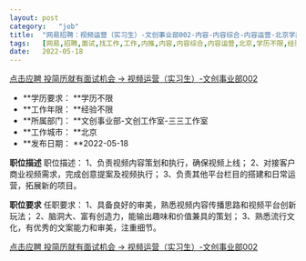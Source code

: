 ```yaml
---
layout:	post
category:	"job"
title:	"网易招聘：视频运营（实习生）-文创事业部002-内容-内容综合-内容运营-北京学历不限经验不限"
tags:	[网易,招聘,面试,找工作,工作,内推,内容,内容综合,内容运营,北京,学历不限,经验不限]
date:	2022-05-18
---
```


[点击应聘 投简历就有面试机会 -> 视频运营（实习生）-文创事业部002](http://mobile.bole.netease.com/bole/boleDetail?id=36286&employeeId=346f03c3cda5f04c&key=all)



- **学历要求： **学历不限
- **工作年限： **经验不限
- **所属部门： **文创事业部-文创工作室-三三工作室
- **工作城市： **北京
- **发布日期： **2022-05-18



**职位描述**
职位描述：
1、负责视频内容策划和执行，确保视频上线；
2、对接客户商业视频需求，完成创意提案及视频执行；
3、负责其他平台栏目的搭建和日常运营，拓展新的项目。



**职位要求**
任职要求：
1、具备良好的审美，熟悉视频内容传播思路和视频平台创新玩法；
2、脑洞大、富有创造力，能输出趣味和价值兼具的策划；
3、熟悉流行文化，有优秀的文案能力和审美，注重细节。



[点击应聘 投简历就有面试机会 -> 视频运营（实习生）-文创事业部002](http://mobile.bole.netease.com/bole/boleDetail?id=36286&employeeId=346f03c3cda5f04c&key=all)